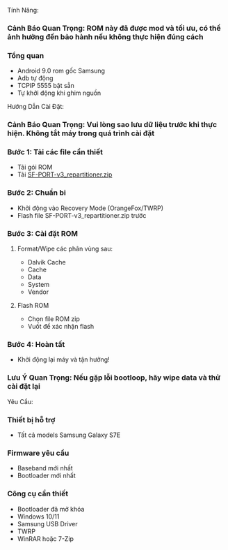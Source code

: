 Tính Năng:
### Cảnh Báo Quan Trọng: ROM này đã được mod và tối ưu, có thể ảnh hưởng đến bảo hành nếu không thực hiện đúng cách

### Tổng quan
- Android 9.0 rom gốc Samsung
- Adb tự động
- TCPIP 5555 bật sẵn
- Tự khởi động khi ghim nguồn

Hướng Dẫn Cài Đặt:
### Cảnh Báo Quan Trọng: Vui lòng sao lưu dữ liệu trước khi thực hiện. Không tắt máy trong quá trình cài đặt

### Bước 1: Tải các file cần thiết
- Tải gói ROM
- Tải [SF-PORT-v3_repartitioner.zip](https://drive.google.com/file/d/18BXLZenArgylP75mn0hjPwyJn4HOWbSz/view)

### Bước 2: Chuẩn bi
- Khởi động vào Recovery Mode (OrangeFox/TWRP)
- Flash file SF-PORT-v3_repartitioner.zip trước

### Bước 3: Cài đặt ROM
1. Format/Wipe các phân vùng sau:
   - Dalvik Cache
   - Cache
   - Data
   - System
   - Vendor

2. Flash ROM
   - Chọn file ROM zip
   - Vuốt để xác nhận flash

### Bước 4: Hoàn tất
- Khởi động lại máy và tận hưởng!

### Lưu Ý Quan Trọng: Nếu gặp lỗi bootloop, hãy wipe data và thử cài đặt lại

Yêu Cầu:
### Thiết bị hỗ trợ
- Tất cả models Samsung Galaxy S7E

### Firmware yêu cầu
- Baseband mới nhất
- Bootloader mới nhất

### Công cụ cần thiết
- Bootloader đã mở khóa
- Windows 10/11
- Samsung USB Driver
- TWRP
- WinRAR hoặc 7-Zip